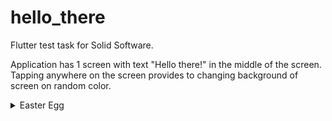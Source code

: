 # hello_there

Flutter test task for Solid Software.

Application has 1 screen with text "Hello there!" in the middle of the screen. Tapping anywhere on the screen provides to changing background of screen on random color.



<details>
  <summary>Easter Egg</summary>
  Tapping on text 5 times in a row provides to showing toast with text "General Kenobi!".
  
</details>
